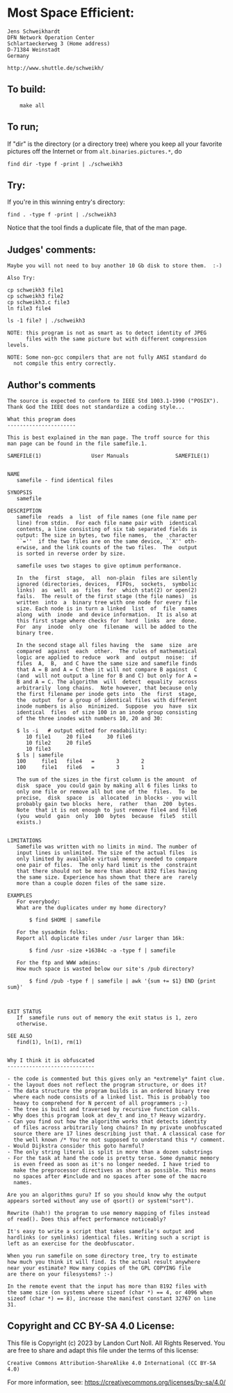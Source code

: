 # Most Space Efficient:

    Jens Schweikhardt
    DFN Network Operation Center
    Schlartaeckerweg 3 (Home address)
    D-71384 Weinstadt
    Germany

    http://www.shuttle.de/schweikh/

## To build:

        make all

## To run;

If "dir" is the directory (or a directory tree) where you keep
all your favorite pictures off the Internet or from
`alt.binaries.pictures.*`, do

	find dir -type f -print | ./schweikh3

## Try:

If you're in this winning entry's directory:

	find . -type f -print | ./schweikh3

Notice that the tool finds a duplicate file, that of the man page.


## Judges' comments:

    Maybe you will not need to buy another 10 Gb disk to store them.  :-)

    Also Try:

	cp schweikh3 file1
	cp schweikh3 file2
	cp schweikh3.c file3
	ln file3 file4

	ls -1 file? | ./schweikh3

    NOTE: this program is not as smart as to detect identity of JPEG
          files with the same picture but with different compression levels.

    NOTE: Some non-gcc compilers that are not fully ANSI standard do
	  not compile this entry correctly.

## Author's comments

    The source is expected to conform to IEEE Std 1003.1-1990 ("POSIX").
    Thank God the IEEE does not standardize a coding style...

    What this program does
    ----------------------

    This is best explained in the man page. The troff source for this
    man page can be found in the file samefile.1.

    SAMEFILE(1)                User Manuals               SAMEFILE(1)


    NAME
       samefile - find identical files

    SYNOPSIS
       samefile

    DESCRIPTION
       samefile  reads  a  list  of file names (one file name per
       line) from stdin.  For each file name pair with  identical
       contents, a line consisting of six tab separated fields is
       output: The size in bytes, two file names,  the  character
       ``=''  if the two files are on the same device, ``X'' oth-
       erwise, and the link counts of the two files.  The  output
       is sorted in reverse order by size.

       samefile uses two stages to give optimum performance.

       In  the  first  stage,  all  non-plain  files are silently
       ignored (directories, devices,  FIFOs,  sockets,  symbolic
       links)  as  well  as  files  for  which stat(2) or open(2)
       fails.  The result of the first stage (the file names)  is
       written  into  a  binary tree with one node for every file
       size. Each node is in turn a linked  list  of  file  names
       along  with  inode  and device information.  It is also at
       this first stage where checks for  hard  links  are  done.
       For  any  inode  only  one  filename  will be added to the
       binary tree.

       In the second stage all files having  the  same  size  are
       compared  against  each  other.  The rules of mathematical
       logic are applied to reduce  work  and  output  noise:  if
       files  A,  B,  and C have the same size and samefile finds
       that A = B and A = C then it will not compare B against  C
       (and  will not output a line for B and C) but only for A =
       B and A = C. The algorithm  will  detect  equality  across
       arbitrarily  long chains.  Note however, that because only
       the first filename per inode gets into  the  first  stage,
       the  output  for a group of identical files with different
       inode numbers is also  minimized.  Suppose  you  have  six
       identical  files  of size 100 in an inode group consisting
       of the three inodes with numbers 10, 20 and 30:

       $ ls -i   # output edited for readability:
          10 file1     20 file4     30 file6
          10 file2     20 file5
          10 file3
       $ ls | samefile
       100     file1   file4   =       3       2
       100     file1   file6   =       3       1

       The sum of the sizes in the first column is the amount  of
       disk  space  you could gain by making all 6 files links to
       only one file or remove all but one of the  files.  To  be
       precise,  disk  space  is  allocated  in blocks - you will
       probably gain two blocks  here,  rather  than  200  bytes.
       Note  that it is not enough to just remove file4 and file6
       (you  would  gain  only  100  bytes  because  file5  still
       exists.)


    LIMITATIONS
       Samefile was written with no limits in mind. The number of
       input lines is unlimited. The size of the actual files  is
       only limited by available virtual memory needed to compare
       one pair of files.  The only hard limit is the  constraint
       that there should not be more than about 8192 files having
       the same size. Experience has shown that there are  rarely
       more than a couple dozen files of the same size.

    EXAMPLES
       For everybody:
       What are the duplicates under my home directory?

           $ find $HOME | samefile

       For the sysadmin folks:
       Report all duplicate files under /usr larger than 16k:

           $ find /usr -size +16384c -a -type f | samefile

       For the ftp and WWW admins:
       How much space is wasted below our site's /pub directory?

           $ find /pub -type f | samefile | awk '{sum += $1} END {print sum}'



    EXIT STATUS
       If  samefile runs out of memory the exit status is 1, zero
       otherwise.

    SEE ALSO
       find(1), ln(1), rm(1)


    Why I think it is obfuscated
    ----------------------------

    - the code is commented but this gives only an *extremely* faint clue.
    - the layout does not reflect the program structure, or does it?
    - The data structure the program builds is an ordered binary tree
      where each node consists of a linked list. This is probably too
      heavy to comprehend for N percent of all programmers ;-)
    - The tree is built and traversed by recursive function calls.
    - Why does this program look at dev_t and ino_t? Heavy wizardry.
    - Can you find out how the algorithm works that detects identity
      of files across arbitrarily long chains? In my private unobfuscated
      source there are 17 lines describing just that. A classical case for
      the well known /* You're not supposed to understand this */ comment.
    - Would Dijkstra consider this goto harmful?
    - The only string literal is split in more than a dozen substrings
    - For the task at hand the code is pretty terse. Some dynamic memory
      is even freed as soon as it's no longer needed. I have tried to
      make the preprocessor directives as short as possible. This means
      no spaces after #include and no spaces after some of the macro
      names.

    Are you an algorithms guru? If so you should know why the output
    appears sorted without any use of qsort() or system("sort").

    Rewrite (hah!) the program to use memory mapping of files instead
    of read(). Does this affect performance noticeably?

    It's easy to write a script that takes samefile's output and
    hardlinks (or symlinks) identical files. Writing such a script is
    left as an exercise for the deobfuscator.

    When you run samefile on some directory tree, try to estimate
    how much you think it will find. Is the actual result anywhere
    near your estimate? How many copies of the GPL COPYING file
    are there on your filesystems? :-)

    In the remote event that the input has more than 8192 files with
    the same size (on systems where sizeof (char *) == 4, or 4096 when
    sizeof (char *) == 8), increase the manifest constant 32767 on line
    31.

## Copyright and CC BY-SA 4.0 License:

This file is Copyright (c) 2023 by Landon Curt Noll.  All Rights Reserved.
You are free to share and adapt this file under the terms of this license:

    Creative Commons Attribution-ShareAlike 4.0 International (CC BY-SA 4.0)

For more information, see: https://creativecommons.org/licenses/by-sa/4.0/
